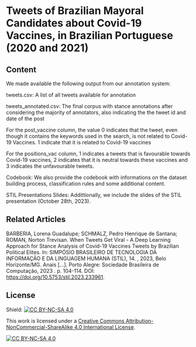 # Tweets of Brazilian Mayoral Candidates about Covid-19 Vaccines, in Brazilian Portuguese (2020 and 2021)

## Content

We made available the following output from our annotation system:

tweets.csv: A list of all tweets available for annotation

tweets_annotated.csv: The final corpus with stance annotations after considering the majority of annotators, also indicating the the tweet id and date of the post


For the post_vaccine column, the value 0 indicates that the tweet, even though it contains the keywords used in the search, is not related to Covid-19 Vaccines. 1 indicate that it is related to Covid-19 vaccines


For the positions_vac column, 1 indicates a tweets that is favourable towards Covid-19 vaccines, 2 indicates that it is neutral towards these vaccines and 3 indicates the unfavourable tweets.


Codebook: We also provide the codebook with informations on the dataset building process, classification rules and some additional content.

STIL Presentations Slides: Addittionally, we include the slides of the STIL presentation (October 28th, 2023).



## Related Articles

BARBERIA, Lorena Guadalupe; SCHMALZ, Pedro Henrique de Santana; ROMAN, Norton Trevisan. When Tweets Get Viral - A Deep Learning Approach for Stance Analysis of Covid-19 Vaccines Tweets by Brazilian Political Elites. In: SIMPÓSIO BRASILEIRO DE TECNOLOGIA DA INFORMAÇÃO E DA LINGUAGEM HUMANA (STIL), 14. , 2023, Belo Horizonte/MG. Anais [...]. Porto Alegre: Sociedade Brasileira de Computação, 2023 . p. 104-114. DOI: https://doi.org/10.5753/stil.2023.233961.


## License

Shield: [![CC BY-NC-SA 4.0][cc-by-nc-sa-shield]][cc-by-nc-sa]

This work is licensed under a
[Creative Commons Attribution-NonCommercial-ShareAlike 4.0 International License][cc-by-nc-sa].

[![CC BY-NC-SA 4.0][cc-by-nc-sa-image]][cc-by-nc-sa]

[cc-by-nc-sa]: http://creativecommons.org/licenses/by-nc-sa/4.0/
[cc-by-nc-sa-image]: https://licensebuttons.net/l/by-nc-sa/4.0/88x31.png
[cc-by-nc-sa-shield]: https://img.shields.io/badge/License-CC%20BY--NC--SA%204.0-lightgrey.svg
